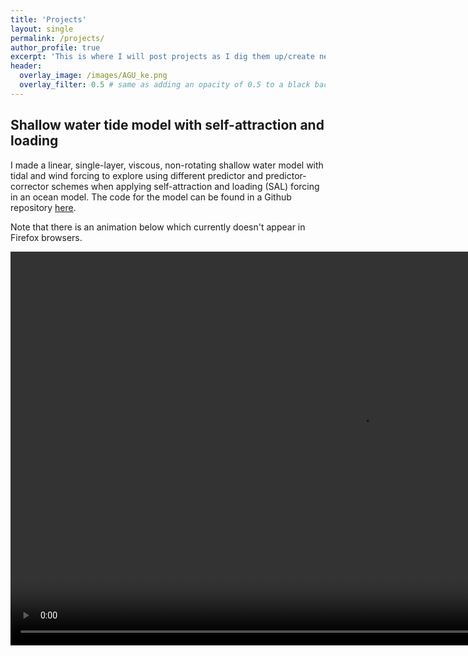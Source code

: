 ```yaml
---
title: 'Projects'
layout: single
permalink: /projects/
author_profile: true
excerpt: 'This is where I will post projects as I dig them up/create new ones.'
header:
  overlay_image: /images/AGU_ke.png
  overlay_filter: 0.5 # same as adding an opacity of 0.5 to a black background
---
```


## Shallow water tide model with self-attraction and loading

I made a linear, single-layer, viscous, non-rotating
shallow water model with tidal and wind forcing to explore
using different predictor and predictor-corrector schemes
when applying self-attraction and loading (SAL) forcing
in an ocean model.
The code for the model can be found in a Github repository
[here](https://github.com/mjclobo/swTideModel).

Note that there is an animation below which currently doesn't
appear in Firefox browsers.

<video autoplay="autoplay" loop="loop" width="1120" height="630">
  <source src="/images/SW_tide_wind.mp4" type="video/mp4">
</video>


